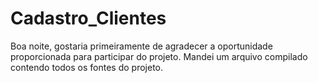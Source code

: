 # Cadastro_Clientes
Boa noite, gostaria primeiramente de agradecer a oportunidade proporcionada para participar do projeto. Mandei um arquivo compilado contendo todos os fontes do projeto.

